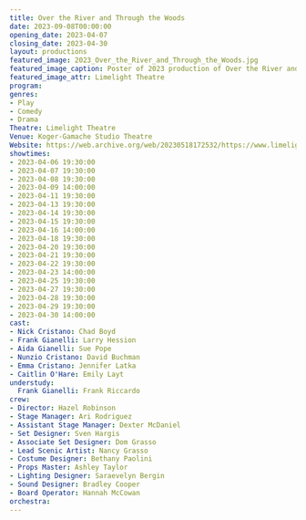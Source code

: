 ```yaml
---
title: Over the River and Through the Woods
date: 2023-09-08T00:00:00
opening_date: 2023-04-07
closing_date: 2023-04-30
layout: productions
featured_image: 2023_Over_the_River_and_Through_the_Woods.jpg
featured_image_caption: Poster of 2023 production of Over the River and Through the Woods
featured_image_attr: Limelight Theatre
program:
genres:
- Play
- Comedy
- Drama
Theatre: Limelight Theatre
Venue: Koger-Gamache Studio Theatre
Website: https://web.archive.org/web/20230518172532/https://www.limelight-theatre.org/shows/over-the-river-and-through-the-woods
showtimes:
- 2023-04-06 19:30:00
- 2023-04-07 19:30:00
- 2023-04-08 19:30:00
- 2023-04-09 14:00:00
- 2023-04-11 19:30:00
- 2023-04-13 19:30:00
- 2023-04-14 19:30:00
- 2023-04-15 19:30:00
- 2023-04-16 14:00:00
- 2023-04-18 19:30:00
- 2023-04-20 19:30:00
- 2023-04-21 19:30:00
- 2023-04-22 19:30:00
- 2023-04-23 14:00:00
- 2023-04-25 19:30:00
- 2023-04-27 19:30:00
- 2023-04-28 19:30:00
- 2023-04-29 19:30:00
- 2023-04-30 14:00:00
cast:
- Nick Cristano: Chad Boyd
- Frank Gianelli: Larry Hession
- Aida Gianelli: Sue Pope
- Nunzio Cristano: David Buchman
- Emma Cristano: Jennifer Latka
- Caitlin O'Hare: Emily Layt
understudy:
  Frank Gianelli: Frank Riccardo
crew:
- Director: Hazel Robinson
- Stage Manager: Ari Rodriguez
- Assistant Stage Manager: Dexter McDaniel
- Set Designer: Sven Hargis
- Associate Set Designer: Dom Grasso
- Lead Scenic Artist: Nancy Grasso
- Costume Designer: Bethany Paolini
- Props Master: Ashley Taylor
- Lighting Designer: Saraevelyn Bergin
- Sound Designer: Bradley Cooper
- Board Operator: Hannah McCowan
orchestra:
---
```


